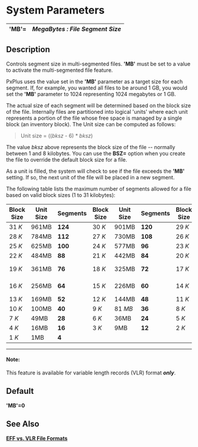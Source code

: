 # System Parameters

**'MB'=** |  **_MegaBytes_ _: File Segment Size_**  
---|---  
  
##  Description

Controls segment size in multi-segmented files. **'MB'** must be set to a value to activate the multi-segmented file feature.

PxPlus uses the value set in the **'MB'** parameter as a target size for each segment. If, for example, you wanted all files to be around 1 GB, you would set the **'MB'** parameter to 1024 representing 1024 megabytes or 1 GB.

The actual size of each segment will be determined based on the block size of the file. Internally files are partitioned into logical 'units' where each unit represents a portion of the file whose free space is managed by a single block (an inventory block). The Unit size can be computed as follows:

> Unit size = ((_bksz_ \- 6) * _bksz_) 

The value _bksz_ above represents the block size of the file -- normally between 1 and 8 kilobytes. You can use the **BSZ=** option when you create the file to override the default block size for a file.

As a unit is filled, the system will check to see if the file exceeds the **'MB'** setting. If so, the next unit of the file will be placed in a new segment.

The following table lists the maximum number of segments allowed for a file based on valid block sizes (1 to 31 kilobytes):

**Block Size** |  **Unit Size** |  **Segments** |  **Block Size** |  **Unit Size** |  **Segments** |  **Block Size** |  **Unit Size** |  **Segments**  
---|---|---|---|---|---|---|---|---  
31 _K_ |  961MB |  **124** |  30 _K_ |  901MB |  **120** |  29 _K_ |  841MB |  **116**  
28 _K_ |  784MB |  **112** |  27 _K_ |  730MB |  **108** |  26 _K_ |  676MB |  **104**  
25 _K_ |  625MB |  **100** |  24 _K_ |  577MB |  **96** |  23 _K_ |  529MB |  **92**  
22 _K_ |  484MB |  **88** |  21 _K_ |  442MB |  **84** |  20 _K_ |  400MB |  **80**  
19 _K_ |  361MB |  **76** |  18 _K_ |  325MB |  **72** |  17 _K_ |  289 _MB_ |  **68**  
16 _K_ |  256MB |  **64** |  15 _K_ |  226MB |  **60** |  14 _K_ |  196 _MB_ |  **56**  
13 _K_ |  169MB |  **52** |  12 _K_ |  144MB |  **48** |  11 _K_ |  121MB |  **44**  
10 _K_ |  100MB |  **40** |  9 _K_ |  81 _MB_ |  **36** |  8 _K_ |  64MB |  **32**  
7 _K_ |  49MB |  **28** |  6 _K_ |  36MB |  **24** |  5 _K_ |  25MB |  **20**  
4 _K_ |  16MB |  **16** |  3 _K_ |  9MB |  **12** |  2 _K_ |  4MB |  **8**  
1 _K_ |  1MB |  **4**| | | | | |   
  
****

#### **Note:**  
This feature is available for variable length records (VLR) format **_only_**.

##  Default

**'MB'=0**

## See Also

**[EFF vs. VLR File Formats](../PxPlus%20User%20Guide/File%20Handling/Data%20Files/EFF%20vs%20VLR%20File%20Formats.md)**

